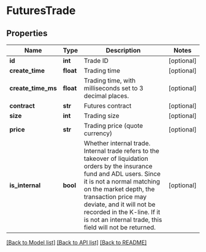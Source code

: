 # FuturesTrade

## Properties
Name | Type | Description | Notes
------------ | ------------- | ------------- | -------------
**id** | **int** | Trade ID | [optional] 
**create_time** | **float** | Trading time | [optional] 
**create_time_ms** | **float** | Trading time, with milliseconds set to 3 decimal places. | [optional] 
**contract** | **str** | Futures contract | [optional] 
**size** | **int** | Trading size | [optional] 
**price** | **str** | Trading price (quote currency) | [optional] 
**is_internal** | **bool** | Whether internal trade. Internal trade refers to the takeover of liquidation orders by the insurance fund and ADL users. Since it is not a normal matching on the market depth, the transaction price may deviate, and it will not be recorded in the K-line. If it is not an internal trade, this field will not be returned. | [optional] 

[[Back to Model list]](../README.md#documentation-for-models) [[Back to API list]](../README.md#documentation-for-api-endpoints) [[Back to README]](../README.md)


